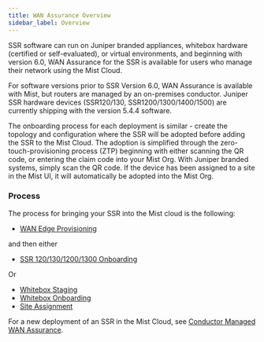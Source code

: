 ```yaml
---
title: WAN Assurance Overview
sidebar_label: Overview
---
```


SSR software can run on Juniper branded appliances, whitebox hardware (certified or self-evaluated), or virtual environments, and beginning with version 6.0, WAN Assurance for the SSR is available for users who manage their network using the Mist Cloud. 

For software versions prior to SSR Version 6.0, WAN Assurance is available with Mist, but routers are managed by an on-premises conductor. Juniper SSR hardware devices (SSR120/130, SSR1200/1300/1400/1500) are currently shipping  with the version 5.4.4 software. 

The onboarding process for each deployment is similar - create the topology and configuration where the SSR will be adopted before adding the SSR to the Mist Cloud. The adoption is simplified through the zero-touch-provisioning process (ZTP) beginning with either scanning the QR code, or entering the claim code into your Mist Org. With Juniper branded systems, simply scan the QR code. If the device has been assigned to a site in the Mist UI, it will automatically be adopted into the Mist Org.

### Process

The process for bringing your SSR into the Mist cloud is the following:
- [WAN Edge Provisioning](wan_edge_provisioning.md)

and then either

- [SSR 120/130/1200/1300 Onboarding](wan_onboarding_ssrdevice.md)

Or

- [Whitebox Staging](wan_staging.md)
- [Whitebox Onboarding](wan_onboarding_whitebox.md)
- [Site Assignment ](wan_site_assignment.md)

For a new deployment of an SSR in the Mist Cloud, see [Conductor Managed WAN Assurance](config_wan_assurance.md).